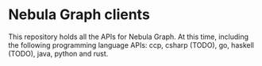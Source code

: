 # Nebula Graph clients

This repository holds all the APIs for Nebula Graph. At this time, including the following programming language APIs: ccp, csharp (TODO), go, haskell (TODO), java, python and rust.
